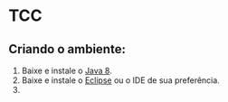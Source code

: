 # TCC

## Criando o ambiente:

1) Baixe e instale o [Java 8](http://www.oracle.com/technetwork/pt/java/javase/downloads/jdk8-downloads-2133151.html).
2) Baixe e instale o [Eclipse](http://www.eclipse.org/downloads/packages/eclipse-ide-java-developers/oxygenr) ou o IDE de sua preferência.
2) 
